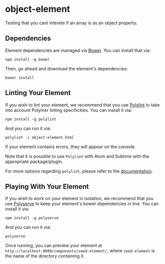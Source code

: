 # object-element

Testing that you cant interete if an array is as an object property.



## Dependencies

Element dependencies are managed via [Bower](http://bower.io/). You can
install that via:

    npm install -g bower

Then, go ahead and download the element's dependencies:

    bower install


## Linting Your Element

If you wish to lint your element, we recommend that you use
[Polylint](https://github.com/PolymerLabs/polylint) to take into account Polymer 
linting specificities. You can install it via:

    npm install -g polylint

And you can run it via:

	polylint -i object-element.html

If your element contains errors, they will appear on the console.

Note that it is possible to use `Polylint` with Atom and Sublime with the appropriate package/plugin.

For more options regarding `polylint`, please refer to the 
[documentation](https://github.com/PolymerLabs/polylint#polylint).


## Playing With Your Element

If you wish to work on your element in isolation, we recommend that you use
[Polyserve](https://github.com/PolymerLabs/polyserve) to keep your element's
bower dependencies in line. You can install it via:

    npm install -g polyserve

And you can run it via:

    polyserve

Once running, you can preview your element at
`http://localhost:8080/components/seed-element/`, where `seed-element` is the name of the directory containing it.


